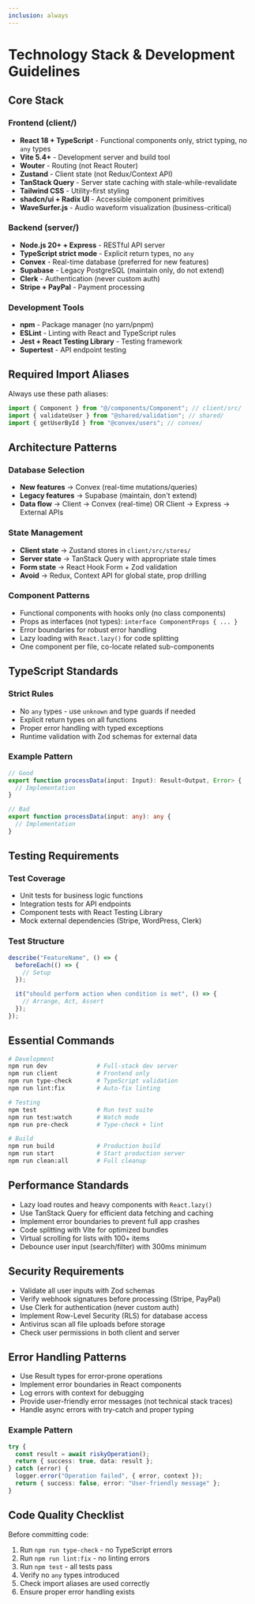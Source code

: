 ```yaml
---
inclusion: always
---
```


# Technology Stack & Development Guidelines

## Core Stack

### Frontend (client/)

- **React 18 + TypeScript** - Functional components only, strict typing, no `any` types
- **Vite 5.4+** - Development server and build tool
- **Wouter** - Routing (not React Router)
- **Zustand** - Client state (not Redux/Context API)
- **TanStack Query** - Server state caching with stale-while-revalidate
- **Tailwind CSS** - Utility-first styling
- **shadcn/ui + Radix UI** - Accessible component primitives
- **WaveSurfer.js** - Audio waveform visualization (business-critical)

### Backend (server/)

- **Node.js 20+ + Express** - RESTful API server
- **TypeScript strict mode** - Explicit return types, no `any`
- **Convex** - Real-time database (preferred for new features)
- **Supabase** - Legacy PostgreSQL (maintain only, do not extend)
- **Clerk** - Authentication (never custom auth)
- **Stripe + PayPal** - Payment processing

### Development Tools

- **npm** - Package manager (no yarn/pnpm)
- **ESLint** - Linting with React and TypeScript rules
- **Jest + React Testing Library** - Testing framework
- **Supertest** - API endpoint testing

## Required Import Aliases

Always use these path aliases:

```typescript
import { Component } from "@/components/Component"; // client/src/
import { validateUser } from "@shared/validation"; // shared/
import { getUserById } from "@convex/users"; // convex/
```

## Architecture Patterns

### Database Selection

- **New features** → Convex (real-time mutations/queries)
- **Legacy features** → Supabase (maintain, don't extend)
- **Data flow** → Client → Convex (real-time) OR Client → Express → External APIs

### State Management

- **Client state** → Zustand stores in `client/src/stores/`
- **Server state** → TanStack Query with appropriate stale times
- **Form state** → React Hook Form + Zod validation
- **Avoid** → Redux, Context API for global state, prop drilling

### Component Patterns

- Functional components with hooks only (no class components)
- Props as interfaces (not types): `interface ComponentProps { ... }`
- Error boundaries for robust error handling
- Lazy loading with `React.lazy()` for code splitting
- One component per file, co-locate related sub-components

## TypeScript Standards

### Strict Rules

- No `any` types - use `unknown` and type guards if needed
- Explicit return types on all functions
- Proper error handling with typed exceptions
- Runtime validation with Zod schemas for external data

### Example Pattern

```typescript
// Good
export function processData(input: Input): Result<Output, Error> {
  // Implementation
}

// Bad
export function processData(input: any): any {
  // Implementation
}
```

## Testing Requirements

### Test Coverage

- Unit tests for business logic functions
- Integration tests for API endpoints
- Component tests with React Testing Library
- Mock external dependencies (Stripe, WordPress, Clerk)

### Test Structure

```typescript
describe("FeatureName", () => {
  beforeEach(() => {
    // Setup
  });

  it("should perform action when condition is met", () => {
    // Arrange, Act, Assert
  });
});
```

## Essential Commands

```bash
# Development
npm run dev              # Full-stack dev server
npm run client           # Frontend only
npm run type-check       # TypeScript validation
npm run lint:fix         # Auto-fix linting

# Testing
npm test                 # Run test suite
npm run test:watch       # Watch mode
npm run pre-check        # Type-check + lint

# Build
npm run build            # Production build
npm run start            # Start production server
npm run clean:all        # Full cleanup
```

## Performance Standards

- Lazy load routes and heavy components with `React.lazy()`
- Use TanStack Query for efficient data fetching and caching
- Implement error boundaries to prevent full app crashes
- Code splitting with Vite for optimized bundles
- Virtual scrolling for lists with 100+ items
- Debounce user input (search/filter) with 300ms minimum

## Security Requirements

- Validate all user inputs with Zod schemas
- Verify webhook signatures before processing (Stripe, PayPal)
- Use Clerk for authentication (never custom auth)
- Implement Row-Level Security (RLS) for database access
- Antivirus scan all file uploads before storage
- Check user permissions in both client and server

## Error Handling Patterns

- Use Result types for error-prone operations
- Implement error boundaries in React components
- Log errors with context for debugging
- Provide user-friendly error messages (not technical stack traces)
- Handle async errors with try-catch and proper typing

### Example Pattern

```typescript
try {
  const result = await riskyOperation();
  return { success: true, data: result };
} catch (error) {
  logger.error("Operation failed", { error, context });
  return { success: false, error: "User-friendly message" };
}
```

## Code Quality Checklist

Before committing code:

1. Run `npm run type-check` - no TypeScript errors
2. Run `npm run lint:fix` - no linting errors
3. Run `npm test` - all tests pass
4. Verify no `any` types introduced
5. Check import aliases are used correctly
6. Ensure proper error handling exists
